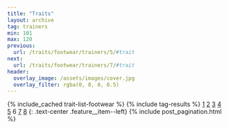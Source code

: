 ```yaml
---
title: "Traits"
layout: archive
tag: trainers
min: 101
max: 120
previous:
  url: /traits/footwear/trainers/5/#trait
next:
  url: /traits/footwear/trainers/7/#trait
header:
  overlay_image: /assets/images/cover.jpg
  overlay_filter: rgba(0, 0, 0, 0.5)
---
```

{% include_cached trait-list-footwear %}
{% include tag-results %}
[1](/traits/footwear/trainers/1/#trait) [2](/traits/footwear/trainers/2/#trait) [3](/traits/footwear/trainers/3/#trait) [4](/traits/footwear/trainers/4/#trait) [5](/traits/footwear/trainers/5/#trait) 6 [7](/traits/footwear/trainers/7/#trait) [8](/traits/footwear/trainers/8/#trait) 
{: .text-center .feature__item--left}
{% include post_pagination.html %}
